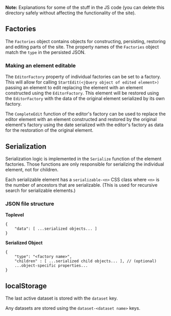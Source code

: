 **Note:** Explanations for some of the stuff in the JS code (you can delete this directory safely without affecting the functionality of the site).

## Factories

The `Factories` object contains objects for constructing, persisting, restoring and editing parts of the site. The property names of the `Factories` object match the `type` in the persisted JSON.

### Making an element editable

The `EditorFactory` property of individual factories can be set to a factory. This will allow for calling `StartEdit(<jQuery object of edited element>)`
passing an element to edit replacing the element with an element constructed using the `EditorFactory`. This element will be restored using the `EditorFactory`
with the data of the original element serialized by its own factory.

The `CompleteEdit` function of the editor's factory can be used to replace the editor element with an element constructed and restored by the original element's factory
using the date serialized with the editor's factory as data for the restoration of the original element.

## Serialization

Serialization logic is implemented in the `Serialize` function of the element factories. Those functions are only responsible for serializing the individual element, not for children.

Each serializable element has a `serializable-<n>` CSS class where `<n>` is the number of ancestors that are serializable. (This is used for recursive search for serializable elements.)

### JSON file structure

**Toplevel**
```
{
    "data": [ ...serialized objects... ]
}
```

**Serialized Object**
```
{
    "type": "<factory name>",
    "children" : [ ...serialized child objects... ], // (optional)
    ...object-specific properties...
}
```

## localStorage

The last active dataset is stored with the `dataset` key.

Any datasets are stored using the `dataset-<dataset name>` keys.
